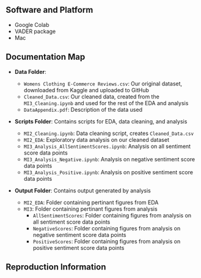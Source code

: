 ## Software and Platform

- Google Colab
- VADER package
- Mac

## Documentation Map

- **Data Folder**:
  - `Womens Clothing E-Commerce Reviews.csv`: Our original dataset, downloaded from Kaggle and uploaded to GitHub
  - `Cleaned_Data.csv`: Our cleaned data, created from the `MI3_Cleaning.ipynb` and used for the rest of the EDA and analysis
  - `DataAppendix.pdf`: Description of the data used

- **Scripts Folder**: Contains scripts for EDA, data cleaning, and analysis
  - `MI2_Cleaning.ipynb`: Data cleaning script, creates `Cleaned_Data.csv`
  - `MI2_EDA`: Exploratory data analysis on our cleaned dataset
  - `MI3_Analysis_AllSentimentScores.ipynb`: Analysis on all sentiment score data points
  - `MI3_Analysis_Negative.ipynb`: Analysis on negative sentiment score data points
  - `MI3_Analysis_Positive.ipynb`: Analysis on positive sentiment score data points

- **Output Folder**: Contains output generated by analysis
  - `MI2_EDA`: Folder containing pertinant figures from EDA
  - `MI3`: Folder containing pertinant figures from analysis
      - `AllSentimentScores`: Folder containing figures from analysis on all sentiment score data points
      - `NegativeScores`: Folder containing figures from analysis on negative sentiment score data points
      - `PositiveScores`: Folder containing figures from analysis on positive sentiment score data points

## Reproduction Information

